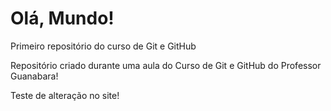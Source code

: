 # Olá, Mundo!
Primeiro repositório do curso de Git e GitHub

Repositório criado durante uma aula do Curso de Git e GitHub do Professor Guanabara!

Teste de alteração no site!
